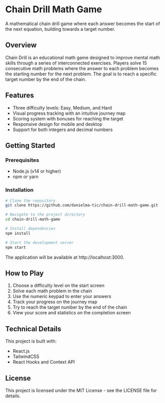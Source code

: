 # Chain Drill Math Game

A mathematical chain drill game where each answer becomes the start of the next equation, building towards a target number.

## Overview

Chain Drill is an educational math game designed to improve mental math skills through a series of interconnected exercises. Players solve 15 consecutive math problems where the answer to each problem becomes the starting number for the next problem. The goal is to reach a specific target number by the end of the chain.

## Features

- Three difficulty levels: Easy, Medium, and Hard
- Visual progress tracking with an intuitive journey map
- Scoring system with bonuses for reaching the target
- Responsive design for mobile and desktop
- Support for both integers and decimal numbers

## Getting Started

### Prerequisites

- Node.js (v14 or higher)
- npm or yarn

### Installation

```bash
# Clone the repository
git clone https://github.com/danielma-tic/chain-drill-math-game.git

# Navigate to the project directory
cd chain-drill-math-game

# Install dependencies
npm install

# Start the development server
npm start
```

The application will be available at http://localhost:3000.

## How to Play

1. Choose a difficulty level on the start screen
2. Solve each math problem in the chain
3. Use the numeric keypad to enter your answers
4. Track your progress on the journey map
5. Try to reach the target number by the end of the chain
6. View your score and statistics on the completion screen

## Technical Details

This project is built with:
- React.js
- TailwindCSS
- React Hooks and Context API

## License

This project is licensed under the MIT License - see the LICENSE file for details.
